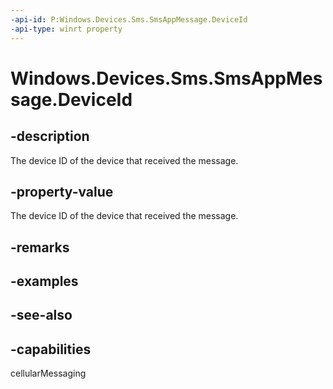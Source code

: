 ----api-id: P:Windows.Devices.Sms.SmsAppMessage.DeviceId
-api-type: winrt property
---<!-- Property syntaxpublic string DeviceId { get; }--># Windows.Devices.Sms.SmsAppMessage.DeviceId## -descriptionThe device ID of the device that received the message.## -property-valueThe device ID of the device that received the message.## -remarks## -examples## -see-also## -capabilitiescellularMessaging